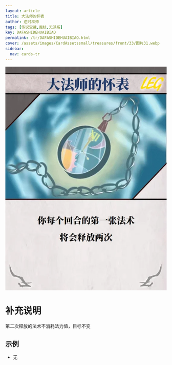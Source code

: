 ```yaml
---
layout: article
title: 大法师的怀表
author: 逆时巫师
tags: [传说宝藏,魔杖,无派系]
key: DAFASHIDEHUAIBIAO
permalink: /tr/DAFASHIDEHUAIBIAO.html
cover: /assets/images/CardAssetssmall/treasures/front/33/图片31.webp
sidebar:
  nav: cards-tr
---
```

![](/assets/images/CardAssets/treasures/front/33/图片31.webp)

# 补充说明
第二次释放的法术不消耗法力值，目标不变


## 示例
* 无